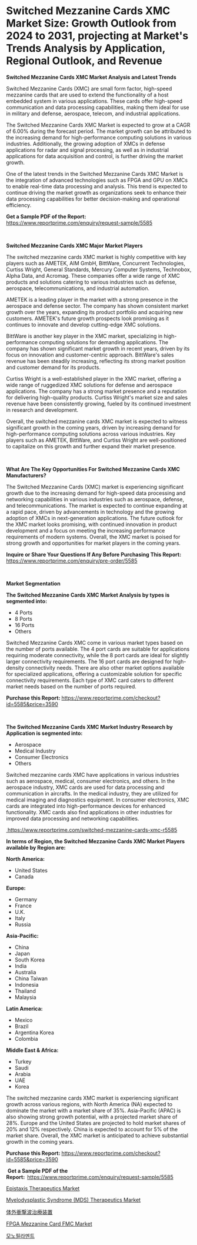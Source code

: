 <p><h1>Switched Mezzanine Cards XMC Market Size: Growth Outlook from 2024 to 2031, projecting at Market's Trends Analysis by Application, Regional Outlook, and Revenue</h1></p><p><strong>Switched Mezzanine Cards XMC Market Analysis and Latest Trends</strong></p>
<p><p>Switched Mezzanine Cards (XMC) are small form factor, high-speed mezzanine cards that are used to extend the functionality of a host embedded system in various applications. These cards offer high-speed communication and data processing capabilities, making them ideal for use in military and defense, aerospace, telecom, and industrial applications.</p><p>The Switched Mezzanine Cards XMC Market is expected to grow at a CAGR of 6.00% during the forecast period. The market growth can be attributed to the increasing demand for high-performance computing solutions in various industries. Additionally, the growing adoption of XMCs in defense applications for radar and signal processing, as well as in industrial applications for data acquisition and control, is further driving the market growth.</p><p>One of the latest trends in the Switched Mezzanine Cards XMC Market is the integration of advanced technologies such as FPGA and GPU on XMCs to enable real-time data processing and analysis. This trend is expected to continue driving the market growth as organizations seek to enhance their data processing capabilities for better decision-making and operational efficiency.</p></p>
<p><strong>Get a Sample PDF of the Report:&nbsp;</strong> <a href="https://www.reportprime.com/enquiry/request-sample/5585">https://www.reportprime.com/enquiry/request-sample/5585</a></p>
<p>&nbsp;</p>
<p><strong>Switched Mezzanine Cards XMC Major Market Players</strong></p>
<p><p>The switched mezzanine cards XMC market is highly competitive with key players such as AMETEK, AIM GmbH, BittWare, Concurrent Technologies, Curtiss Wright, General Standards, Mercury Computer Systems, Technobox, Alpha Data, and Acromag. These companies offer a wide range of XMC products and solutions catering to various industries such as defense, aerospace, telecommunications, and industrial automation.</p><p>AMETEK is a leading player in the market with a strong presence in the aerospace and defense sector. The company has shown consistent market growth over the years, expanding its product portfolio and acquiring new customers. AMETEK's future growth prospects look promising as it continues to innovate and develop cutting-edge XMC solutions.</p><p>BittWare is another key player in the XMC market, specializing in high-performance computing solutions for demanding applications. The company has shown significant market growth in recent years, driven by its focus on innovation and customer-centric approach. BittWare's sales revenue has been steadily increasing, reflecting its strong market position and customer demand for its products.</p><p>Curtiss Wright is a well-established player in the XMC market, offering a wide range of ruggedized XMC solutions for defense and aerospace applications. The company has a strong market presence and a reputation for delivering high-quality products. Curtiss Wright's market size and sales revenue have been consistently growing, fueled by its continued investment in research and development.</p><p>Overall, the switched mezzanine cards XMC market is expected to witness significant growth in the coming years, driven by increasing demand for high-performance computing solutions across various industries. Key players such as AMETEK, BittWare, and Curtiss Wright are well-positioned to capitalize on this growth and further expand their market presence.</p></p>
<p>&nbsp;</p>
<p><strong>What Are The Key Opportunities For Switched Mezzanine Cards XMC Manufacturers?</strong></p>
<p><p>The Switched Mezzanine Cards (XMC) market is experiencing significant growth due to the increasing demand for high-speed data processing and networking capabilities in various industries such as aerospace, defense, and telecommunications. The market is expected to continue expanding at a rapid pace, driven by advancements in technology and the growing adoption of XMCs in next-generation applications. The future outlook for the XMC market looks promising, with continued innovation in product development and a focus on meeting the increasing performance requirements of modern systems. Overall, the XMC market is poised for strong growth and opportunities for market players in the coming years.</p></p>
<p><strong>Inquire or Share Your Questions If Any Before Purchasing This Report:</strong> <a href="https://www.reportprime.com/enquiry/pre-order/5585">https://www.reportprime.com/enquiry/pre-order/5585</a></p>
<p>&nbsp;</p>
<p><strong>Market Segmentation</strong></p>
<p><strong>The Switched Mezzanine Cards XMC Market Analysis by types is segmented into:</strong></p>
<p><ul><li>4 Ports</li><li>8 Ports</li><li>16 Ports</li><li>Others</li></ul></p>
<p><p>Switched Mezzanine Cards XMC come in various market types based on the number of ports available. The 4 port cards are suitable for applications requiring moderate connectivity, while the 8 port cards are ideal for slightly larger connectivity requirements. The 16 port cards are designed for high-density connectivity needs. There are also other market options available for specialized applications, offering a customizable solution for specific connectivity requirements. Each type of XMC card caters to different market needs based on the number of ports required.</p></p>
<p><strong>Purchase this Report:&nbsp;</strong><a href="https://www.reportprime.com/checkout?id=5585&price=3590">https://www.reportprime.com/checkout?id=5585&price=3590</a></p>
<p>&nbsp;</p>
<p><strong>The Switched Mezzanine Cards XMC Market Industry Research by Application is segmented into:</strong></p>
<p><ul><li>Aerospace</li><li>Medical Industry</li><li>Consumer Electronics</li><li>Others</li></ul></p>
<p><p>Switched mezzanine cards XMC have applications in various industries such as aerospace, medical, consumer electronics, and others. In the aerospace industry, XMC cards are used for data processing and communication in aircrafts. In the medical industry, they are utilized for medical imaging and diagnostics equipment. In consumer electronics, XMC cards are integrated into high-performance devices for enhanced functionality. XMC cards also find applications in other industries for improved data processing and networking capabilities.</p></p>
<p><a href="https://www.reportprime.com/switched-mezzanine-cards-xmc-r5585">&nbsp;https://www.reportprime.com/switched-mezzanine-cards-xmc-r5585</a></p>
<p><strong>In terms of Region, the Switched Mezzanine Cards XMC Market Players available by Region are:</strong></p>
<p>
    <p> <strong> North America: </strong>
        <ul>
            <li>United States</li>
            <li>Canada</li>
        </ul>
        </p> 
    <p> <strong> Europe: </strong>
        <ul>
            <li>Germany</li>
            <li>France</li>
            <li>U.K.</li>
            <li>Italy</li>
            <li>Russia</li>
        </ul>
        </p> 
    <p> <strong> Asia-Pacific: </strong>
        <ul>
            <li>China</li>
            <li>Japan</li>
            <li>South Korea</li>
            <li>India</li>
            <li>Australia</li>
            <li>China Taiwan</li>
            <li>Indonesia</li>
            <li>Thailand</li>
            <li>Malaysia</li>
        </ul>
        </p> 
    <p> <strong> Latin America: </strong>
        <ul>
            <li>Mexico</li>
            <li>Brazil</li>
            <li>Argentina Korea</li>
            <li>Colombia</li>
        </ul>
        </p> 
    <p> <strong> Middle East & Africa: </strong>
        <ul>
            <li>Turkey</li>
            <li>Saudi</li>
            <li>Arabia</li>
            <li>UAE</li>
            <li>Korea</li>
        </ul>
    </p>
    </p>
<p><p>The switched mezzanine cards XMC market is experiencing significant growth across various regions, with North America (NA) expected to dominate the market with a market share of 35%. Asia-Pacific (APAC) is also showing strong growth potential, with a projected market share of 28%. Europe and the United States are projected to hold market shares of 20% and 12% respectively. China is expected to account for 5% of the market share. Overall, the XMC market is anticipated to achieve substantial growth in the coming years.</p></p>
<p><strong>Purchase this Report: </strong><a href="https://www.reportprime.com/checkout?id=5585&price=3590">https://www.reportprime.com/checkout?id=5585&price=3590</a></p>
<p>&nbsp;<strong>Get a Sample PDF of the Report:&nbsp;&nbsp;</strong><a href="https://www.reportprime.com/enquiry/request-sample/5585">https://www.reportprime.com/enquiry/request-sample/5585</a></p>
<p><strong></strong></p>
<p><p><a href="https://issuu.com/reportprime-2/docs/epistaxis-therapeutics-market-size-2030.pptx">Epistaxis Therapeutics Market</a></p><p><a href="https://issuu.com/reportprime-2/docs/myelodysplastic-syndrome-mds-therapeutics-market-s">Myelodysplastic Syndrome (MDS) Therapeutics Market</a></p><p><a href="https://github.com/pepo3k/Market-Research-Report-List-2/blob/main/992057758245.md">体外衝撃波治療装置</a></p><p><a href="https://github.com/sofayahoo2023/Market-Research-Report-List-5/blob/main/fpga-mezzanine-card-fmc-market.md">FPGA Mezzanine Card FMC Market</a></p><p><a href="https://github.com/vss5505pa7z1p/Market-Research-Report-List-3/blob/main/233178059909.md">모노필라멘트</a></p></p>